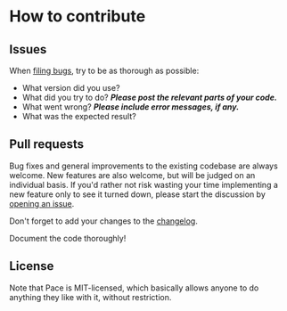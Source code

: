 # How to contribute


## Issues

When [filing bugs](https://github.com/matthiasmullie/connect-iq-datafield-accurate-pace/issues/new),
try to be as thorough as possible:
* What version did you use?
* What did you try to do? ***Please post the relevant parts of your code.***
* What went wrong? ***Please include error messages, if any.***
* What was the expected result?


## Pull requests

Bug fixes and general improvements to the existing codebase are always welcome.
New features are also welcome, but will be judged on an individual basis. If
you'd rather not risk wasting your time implementing a new feature only to see
it turned down, please start the discussion by
[opening an issue](https://github.com/matthiasmullie/connect-iq-datafield-accurate-pace/issues/new).

Don't forget to add your changes to the [changelog](CHANGELOG.md).

Document the code thoroughly!


## License

Note that Pace is MIT-licensed, which basically allows anyone to do
anything they like with it, without restriction.